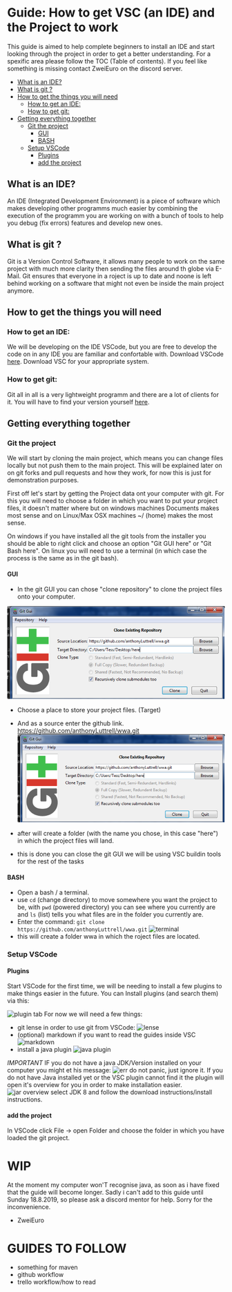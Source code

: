 # Guide: How to get VSC (an IDE) and the Project to work <!-- omit in toc -->

This guide is aimed to help complete beginners to install an IDE and start looking through the project in order to get a better understanding.
For a spexific area please follow the TOC (Table of contents).
If you feel like something is missing contact ZweiEuro on the discord server.


- [What is an IDE?](#what-is-an-ide)
- [What is git ?](#what-is-git)
- [How to get the things you will need](#how-to-get-the-things-you-will-need)
  - [How to get an IDE:](#how-to-get-an-ide)
  - [How to get git:](#how-to-get-git)
- [Getting everything together](#getting-everything-together)
  - [Git the project](#git-the-project)
    - [GUI](#gui)
    - [BASH](#bash)
  - [Setup VSCode](#setup-vscode)
    - [Plugins](#plugins)
    - [add the project](#add-the-project)

## What is an IDE?
An IDE (Integrated Development Environment) is a piece of software which makes developing other programms much easier by combining the execution of the programm you are working on with a bunch of tools to help you debug (fix errors) features and develop new ones.

## What is git ?
Git is a Version Control Software, it allows many people to work on the same project with much more clarity then sending the files around th globe via E-Mail. Git ensures that everyone in a roject is up to date and noone is left behind working on a software that might not even be inside the main project anymore.

## How to get the things you will need
### How to get an IDE:
We will be developing on the IDE VSCode, but you are free to develop the code on in any IDE you are familiar and confortable with. Download VSCode [here](https://code.visualstudio.com/#alt-downloads).
Download VSC for your appropriate system.

### How to get git:
Git all in all is a very lightweight programm and there are a lot of clients for it. You will have to find your version yourself [here](https://git-scm.com/book/en/v2/Getting-Started-Installing-Git). 


## Getting everything together

### Git the project
We will start by cloning the main project, which means you can change files locally but not push them to the main project. This will be explained later on on git forks and pull requests and how they work, for now this is just for demonstration purposes.

First off let's start by getting the Project data ont your computer with git.
For this you will need to choose a folder in which you want to put your project files, it doesn't matter where but on windows machines Documents makes most sense and on Linux/Max OSX machines ~/ (home) makes the most sense.

On windows if you have installed all the git tools from the installer you should be able to right click and choose an option "Git GUI here" or "Git Bash here". On linux you will need to use a terminal (in which case the process is the same as in the git bash). 
#### GUI
- In the git GUI you can chose "clone repository" to clone the project files onto your computer.
   
![clone gui](pics/gui-clone.png)
- Choose a place to store your project files. (Target)
- And as a source enter the github link. https://github.com/anthonyLuttrell/wwa.git
![clone gui fin](pics/gui-clone.png)

- after will create a folder (with the name you chose, in this case "here") in which the project files will land.
-  this is done you can close the git GUI we will be using VSC buildin tools for the rest of the tasks

#### BASH
- Open a bash / a terminal.
- use ```cd``` (change directory) to move somewhere you want the project to be, with ```pwd``` (powered directory) you can see where you currently are and ```ls``` (list) tells you what files are in the folder you currently are.
- Enter the command:
  ```git clone https://github.com/anthonyLuttrell/wwa.git```
  ![terminal](pics/clone.png)
- this will create a folder wwa in which the roject files are located.

### Setup VSCode
#### Plugins
Start VSCode for the first time, we will be needing to install a few plugins to make things easier in the future.
You can Install plugins (and search them) via this:

![plugin tab](pics/i_plugs.png)
For now we will need a few things:
- git lense in order to use git from VSCode:
  ![lense](pics/GitLens.png)
- (optional) markdown if you want to read the guides inside VSC ![markdown](pics/markdown.png)
- install a java plugin ![java plugin](pics/java_plug.png)

*IMPORTANT* IF you do not have a java JDK/Version installed on your computer you might et his message: ![err](pics/err_java.png)
do not panic, just ignore it.
If you do not have Java installed yet or the VSC plugin cannot find it the plugin will open it's overview for you in order to make installation easier.
![jar overview](pics/o_view.png)
select JDK 8 and follow the download instructions/install instructions.
#### add the project
In VSCode click File -> open Folder
and choose the folder in which you have loaded the git project.

# WIP
At the moment my computer won'T recognise java, as soon as i have fixed that the guide will become longer.
Sadly i can't add to this guide until Sunday 18.8.2019, so please ask a discord mentor for help.
Sorry for the inconvenience. 
- ZweiEuro

# GUIDES TO FOLLOW
- something for maven
- github workflow
- trello workflow/how to read
